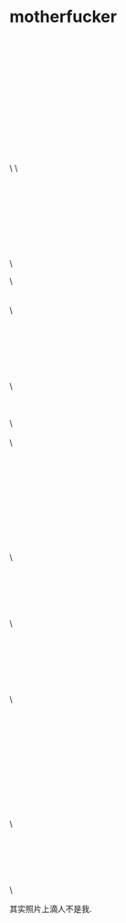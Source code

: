 # motherfucker
\
\
\
\
\
\
\
\
\
\
\
\
\
\\
\

\
\
\
\
\
\
\
\
\\

\\
\
\
\
\

\
\
\
\
\
\
\\


\
\
\\
\
\
\

\
\
\
\
\
\
\
\
\
\
\

\
\
\
\
\
\

\
\
\
\
\
\
\

\
\
\
\
\
\
\
\
\
\
\
\

\
\
\
\
\
\\


































































































其实照片上滴人不是我.
